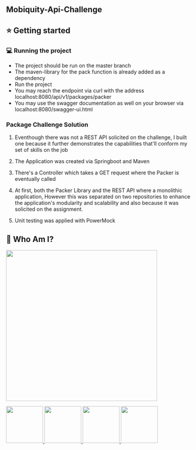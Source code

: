 ## Mobiquity-Api-Challenge

## :star: Getting started
### :computer: Running the project

- The project should be run on the master branch
- The maven-library for the pack function is already added as a dependency
- Run the project
- You may reach the endpoint via curl with the address localhost:8080/api/v1/packages/packer
- You may use the swagger documentation as well on your browser via localhost:8080/swagger-ui.html

### Package Challenge Solution

1. Eventhough there was not a REST API solicited on the challenge, I built one because 
   it further demonstrates the capabilities that'll conform my set of skills on the job
    
2. The Application was created via Springboot and Maven
3. There's a Controller which takes a GET request where the Packer is eventually called
4. At first, both the Packer Library and the REST API where a monolithic application,
However this was separated on two repositories to enhance the application's modularity and scalability
   and also because it was solicited on the assignment.
5. Unit testing was applied with PowerMock

## :bust_in_silhouette: Who Am I?

<img src="https://media.discordapp.net/attachments/763140054825697301/763681938652528690/logo-design-branding-logo-tool-open-electronic-1-5f7ed02bc8247.png?width=468&height=468" width="410" height="410" /></p>

  <a href="mailto:tomassirio@gmail.com?Subject=Tomas%20You%20Are%20Amazing!">
      <img src="https://cdn2.downdetector.com/static/uploads/logo/image21.png" width="100"; height="100"/>
  </a>
  <a href="https://www.linkedin.com/in/tomassirio/">
      <img src="https://external-content.duckduckgo.com/iu/?u=https%3A%2F%2Fimage.flaticon.com%2Ficons%2Fpng%2F512%2F174%2F174857.png&f=1&nofb=1" width="100"; height="100"/>
  </a>
  <a href="https://dev.to/tomassirio">
      <img src="https://avatars3.githubusercontent.com/u/13521919?s=280&v=4" width="100"; height="100"/>
  </a>
  <a href="https://www.buymeacoffee.com/tomassirio1">
      <img src="https://i.pinimg.com/originals/60/fd/e8/60fde811b6be57094e0abc69d9c2622a.jpg" width="100"; height="100"/>
  </a>